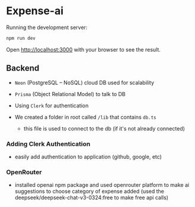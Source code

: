 # Expense-ai

Running the development server:

```bash
npm run dev
```

Open [http://localhost:3000](http://localhost:3000) with your browser to see the result.

## Backend

-   `Neon` (PostgreSQL – NoSQL) cloud DB used for scalability
-   `Prisma` (Object Relational Model) to talk to DB
-   Using `Clerk` for authentication

-   We created a folder in root called `/lib` that contains `db.ts`
    -   this file is used to connect to the db (if it's not already connected)

### Adding Clerk Authentication

-   easily add authentication to application (github, google, etc)

### OpenRouter

-   installed openai npm package and used openrouter platform to make ai suggestions to choose category of expense added (used the deepseek/deepseek-chat-v3-0324:free to make free api calls)
